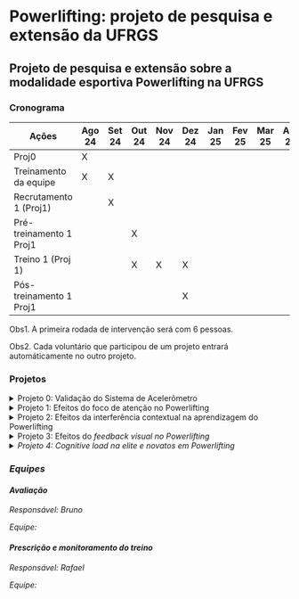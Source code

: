 # Powerlifting: projeto de pesquisa e extensão da UFRGS
## Projeto de pesquisa e extensão sobre a modalidade esportiva Powerlifting na UFRGS

### Cronograma

| Ações                 | Ago 24 | Set 24 | Out 24 | Nov 24 | Dez 24 | Jan 25 | Fev 25 | Mar 25 | Abr 25 | Mai 25 |
|-----------------------|--------|--------|--------|--------|--------|--------|--------|--------|--------|--------|
|Proj0                  |X       |        |        |        |        |        |        |        |        |        |
|Treinamento da equipe  |X       |X       |        |        |        |        |        |        |        |        |
|Recrutamento 1 (Proj1) |        |X       |        |        |        |        |        |        |        |        |
|Pré-treinamento 1 Proj1|        |        |X       |        |        |        |        |        |        |        |
|Treino 1 (Proj 1)      |        |        |X       |X       |X       |        |        |        |        |        |
|Pós-treinamento 1 Proj1|        |        |        |        |X       |        |        |        |        |        |

Obs1. A primeira rodada de intervenção será com 6 pessoas.

Obs2. Cada voluntário que participou de um projeto entrará automáticamente no outro projeto.

### Projetos
<details>
  <summary>Projeto 0: Validação do Sistema de Acelerômetro</summary>
 Objetivo: validar um sistema da avaliação da aceleração da barra durante a execução das habilidades do Powerlifting
 Hipótese: não há.
 Delineamento e Procedimento: o participante deverá executar as habilidades do Powerlifting em um sistema "padrão ouro" (setor biomecânica) e o nosso sistema de acelerômetro.
  
  - Data: 01/08/2024 - 31/10/2024
  - Responsável:
  - Equipe:
</details>

<details>
  <summary>Projeto 1: Efeitos do foco de atenção no Powerlifting</summary>
Objetivo: avaliar os efeitos do foco de atenção na estratégia de controle motor e na aprendizagem motora no Powerlifting

Hipótese: foco externo apresentará melhores níveis de aprendizagem motora nas habilidades do Powerlifting do que o foco interno. 

Delineamento e Procedimento: os participantes da pesquisa serão divididos igualmente, contrabalanceados por sexo e pareados por idade, em três grupos: treinamento com foco interno; treinamento com foco externo; grupo controle, que realizará apenas o treinamento de força sem direcionamento de atenção. Os três grupos passarão por três fases distintas ao longo do experimento: pré-treinamento, treinamento de força e pós-treinamento. O pré-treinamento compreenderá a sessão de familiarização e o teste de uma repetição máxima (1RM) com intervalo de 24 horas entre as sessões. A fase de treinamento compreenderá uma periodização de oito semanas que iniciará 48h após o teste de 1RM e o pós-treinamento será realizado ao menos 48h após o fim do treinamento periodizado, ocorrendo novamente o teste de 1RM.
 
Medidas: 1RM nas habilidades.  
  
  - Data: 31/10/2024 - 15/12/2024
  - Responsável: Mathias 
  - Equipe:
</details>

<details>
  <summary>Projeto 2: Efeitos da interferência contextual na aprendizagem do Powerlifting</summary>
 Objetivo
  
  - 
  - 
  - 
</details>

<details>
  <summary>Projeto 3: Efeitos do <em>feedback<em> visual no Powerlifting</summary>
 Objetivo: avaliar os efeitos do <em>feedback<em> visual no controle motor e na apredizagem motora de habilidades do Powerlifting
 Hipótese: haverá especificidade do tipo de prática com a condição de teste.
 Delineamento e Procedimento: Dois grupos: 1) <em>feedback<em> visual (espelho);  2) sem <em>feedback<em> visual (espelho). Pré-teste e pós-teste com a condição sem e com feedback visual

  - Data: -
  - Responsável: -
  - Equipe: -
</details>


<details>
  <summary>Projeto 4: Cognitive load na elite e novatos em Powerlifting</summary>
 Objetivo
  
  - 
  - 
  - 
</details>

### Equipes
#### Avaliação
Responsável: Bruno

Equipe:

#### Prescrição e monitoramento do treino
Responsável: Rafael

Equipe:




